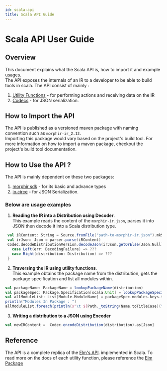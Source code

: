 ```yaml
---
id: scala-api
title: Scala API Guide
---
```



# Scala API User Guide 
## Overview 
This document explains what the Scala API is, how to import it and example usages.  
The API exposes the internals of an IR to a developer to be able to build tools in scala. The API consist of mainly : 
1. [Utility Functions](#) - for performing actions and receiving data on the IR 
2. [Codecs](#) - for JSON serialization. 


## How to Import the API
The API is published as a versioned maven package with naming convention such as `morphir-ir_2.13`.  
Importing this package would vary based on the project's build tool. For more information on how to import a maven package, 
checkout the project's build tool documentation. 

## How to Use the API ?
The API is mainly dependent on these two packages: 
1. [morphir sdk](https://package.elm-lang.org/packages/finos/morphir-elm/latest/Morphir-SDK-Aggregate) - for its basic and advance types  
2. [io.circe](https://circe.github.io/circe/parsing.html) - for JSON Serialization.  

### Below are usage examples

1. **Reading the IR into a Distribution using Decoder**.  
This example reads the content of the `morphir-ir.json`, parses it into JSON then decode it into a Scala distribution type.
```scala
 val iRContent: String = Source.fromFile("path-to-morphir-ir.json").mkString
 val irJson: Json = parser.parse(iRContent)
 Codec.decodeDistributionVersion.decodeJson(irJson.getOrElse(Json.Null)) match {
   case Left(err: DecodingFailure) => ???
   case Right(distribution: Distribution) => ???
 }
```
2. **Traversing the IR using utility functions**.  
This example obtains the package name from the distribution, gets the package specification and list all modules within. 
```scala
val packageName: PackageName = lookupPackageName(distribution)
val packageSpec: Package.Specification[scala.Unit] = lookupPackageSpecification(distribution)
val allModuleList: List[Module.ModuleName] = packageSpec.modules.keys.toList
println("Modules In Package : ")
allModuleList.foreach(println(s"\t ${Path._toString(Name.toTitleCase)(".")(modName)}"))
```
3. **Writing a distribution to a JSON using Encoder**
```scala
val newIRContent =  Codec.encodeDistribution(distribution).as[Json]
```

## Reference
The API is a complete replica of the [Elm's API](https://package.elm-lang.org/packages/finos/morphir-elm/latest/Morphir-IR). 
implemented in Scala. To read more on the docs of each utility function, please reference the 
[Elm Package](https://package.elm-lang.org/packages/finos/morphir-elm/latest/Morphir-IR)